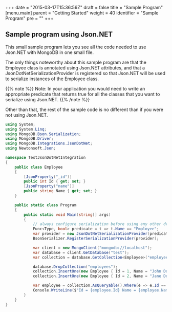 +++
date = "2015-03-17T15:36:56Z"
draft = false
title = "Sample Program"
[menu.main]
  parent = "Getting Started"
  weight = 40
  identifier = "Sample Program"
  pre = "<i class='fa'></i>"
+++

## Sample program using Json.NET

This small sample program lets you see all the code needed to use Json.NET with MongoDB in one small file.

The only things noteworthy about this sample program are that the Employee class is annotated using Json.NET
attributes, and that a JsonDotNetSerializationProvider is registered so that Json.NET will be used to
serialize instances of the Employee class.

{{% note %}}
Note: In your application you would need to write an appropriate predicate that
returns true for all the classes that you want to serialize using Json.NET.
{{% /note %}}

Other than that, the rest of the sample code is no different than if you were not using Json.NET.

```csharp
using System;
using System.Linq;
using MongoDB.Bson.Serialization;
using MongoDB.Driver;
using MongoDB.Integrations.JsonDotNet;
using Newtonsoft.Json;

namespace TestJsonDotNetIntegration
{
    public class Employee
    {
        [JsonProperty("_id")]
        public int Id { get; set; }
        [JsonProperty("name")]
        public string Name { get; set; }
    }

    public static class Program
    {
        public static void Main(string[] args)
        {
            // always configure serialization before using any other driver calls
            Func<Type, bool> predicate = t => t.Name == "Employee";
            var provider = new JsonDotNetSerializationProvider(predicate);
            BsonSerializer.RegisterSerializationProvider(provider);

            var client = new MongoClient("mongodb://localhost");
            var database = client.GetDatabase("test");
            var collection = database.GetCollection<Employee>("employees");

            database.DropCollection("employees");
            collection.InsertOne(new Employee { Id = 1, Name = "John Doe" });
            collection.InsertOne(new Employee { Id = 2, Name = "Jane Doe" });

            var employee = collection.AsQueryable().Where(e => e.Id == 2).Single();
            Console.WriteLine($"Id = {employee.Id} Name = {employee.Name}");
        }
    }
}
```
